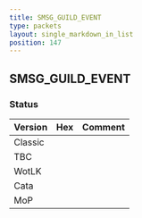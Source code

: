 ```yaml
---
title: SMSG_GUILD_EVENT
type: packets
layout: single_markdown_in_list
position: 147
---
```


## SMSG_GUILD_EVENT

### Status

Version | Hex | Comment
---------- | ---------- | ---------- 
Classic |  |  
TBC |  |  
WotLK |  |  
Cata |  |  
MoP |  |  
